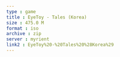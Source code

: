 ```yaml
---
type : game
title : EyeToy - Tales (Korea)
size : 475.0 M
format : iso
archive : zip
server : myrient
link2 : EyeToy%20-%20Tales%20%28Korea%29
---
```

